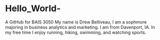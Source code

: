# Hello_World-
A GitHub for BAIS 3050
My name is Drew Belliveau, I am a sophmore majoring in business analytics and marketing. 
I am from Davenport, IA. In my free time I enjoy running, hiking, swimming, and watching sports.
